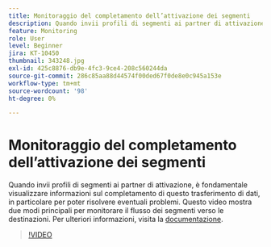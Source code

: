 ```yaml
---
title: Monitoraggio del completamento dell’attivazione dei segmenti
description: Quando invii profili di segmenti ai partner di attivazione, è fondamentale visualizzare informazioni sul completamento di questo trasferimento di dati, in particolare y... (Le descrizioni devono essere comprese tra 60 e 160 caratteri)
feature: Monitoring
role: User
level: Beginner
jira: KT-10450
thumbnail: 343248.jpg
exl-id: 425c8876-db9e-4fc3-9ce4-208c560244da
source-git-commit: 286c85aa88d44574f00ded67f0de8e0c945a153e
workflow-type: tm+mt
source-wordcount: '98'
ht-degree: 0%

---
```


# Monitoraggio del completamento dell’attivazione dei segmenti

Quando invii profili di segmenti ai partner di attivazione, è fondamentale visualizzare informazioni sul completamento di questo trasferimento di dati, in particolare per poter risolvere eventuali problemi. Questo video mostra due modi principali per monitorare il flusso dei segmenti verso le destinazioni. Per ulteriori informazioni, visita la [documentazione](https://experienceleague.adobe.com/docs/experience-platform/dataflows/ui/monitor-segments.html?lang=it).

>[!VIDEO](https://video.tv.adobe.com/v/3409723/?learn=on&enablevpops&captions=ita)

